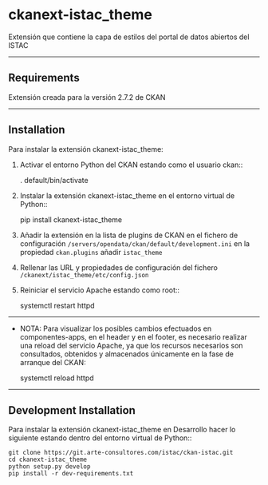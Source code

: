 
ckanext-istac_theme
=============

Extensión que contiene la capa de estilos del portal de datos abiertos del ISTAC

------------
Requirements
------------

Extensión creada para la versión 2.7.2 de CKAN

-----------
Installation
------------


Para instalar la extensión ckanext-istac_theme:

1. Activar el entorno Python del CKAN estando como el usuario ckan::

     . default/bin/activate

2. Instalar la extensión ckanext-istac_theme en el entorno virtual de Python::

     pip install ckanext-istac_theme

3. Añadir la extensión en la lista de plugins de CKAN  en el fichero de configuración
   ``/servers/opendata/ckan/default/development.ini`` en la propiedad ``ckan.plugins`` añadir ``istac_theme``


4. Rellenar las URL y propiedades de configuración del fichero ``/ckanext/istac_theme/etc/config.json``

5. Reiniciar el servicio Apache estando como root::

     systemctl restart httpd


---

* NOTA:
Para visualizar los posibles cambios efectuados en componentes-apps, en el header y en el footer, es necesario realizar una reload del servicio Apache, ya que los recursos necesarios son consultados, obtenidos y almacenados únicamente en la fase de arranque del CKAN:

     systemctl reload httpd 




------------------------
Development Installation
------------------------

Para instalar la extensión ckanext-istac_theme en Desarrollo hacer lo siguiente 
estando dentro del entorno virtual de Python::

    git clone https://git.arte-consultores.com/istac/ckan-istac.git
    cd ckanext-istac_theme
    python setup.py develop
    pip install -r dev-requirements.txt

